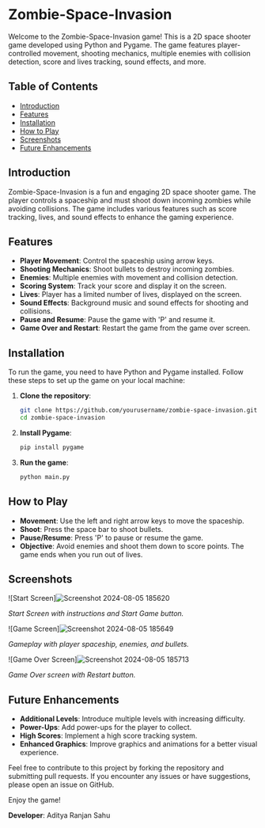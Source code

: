 # Zombie-Space-Invasion

Welcome to the Zombie-Space-Invasion game! This is a 2D space shooter game developed using Python and Pygame. The game features player-controlled movement, shooting mechanics, multiple enemies with collision detection, score and lives tracking, sound effects, and more.

## Table of Contents

- [Introduction](#introduction)
- [Features](#features)
- [Installation](#installation)
- [How to Play](#how-to-play)
- [Screenshots](#screenshots)
- [Future Enhancements](#future-enhancements)

## Introduction

Zombie-Space-Invasion is a fun and engaging 2D space shooter game. The player controls a spaceship and must shoot down incoming zombies while avoiding collisions. The game includes various features such as score tracking, lives, and sound effects to enhance the gaming experience.

## Features

- **Player Movement**: Control the spaceship using arrow keys.
- **Shooting Mechanics**: Shoot bullets to destroy incoming zombies.
- **Enemies**: Multiple enemies with movement and collision detection.
- **Scoring System**: Track your score and display it on the screen.
- **Lives**: Player has a limited number of lives, displayed on the screen.
- **Sound Effects**: Background music and sound effects for shooting and collisions.
- **Pause and Resume**: Pause the game with 'P' and resume it.
- **Game Over and Restart**: Restart the game from the game over screen.

## Installation

To run the game, you need to have Python and Pygame installed. Follow these steps to set up the game on your local machine:

1. **Clone the repository**:
    ```sh
    git clone https://github.com/yourusername/zombie-space-invasion.git
    cd zombie-space-invasion
    ```

2. **Install Pygame**:
    ```sh
    pip install pygame
    ```

3. **Run the game**:
    ```sh
    python main.py
    ```

## How to Play

- **Movement**: Use the left and right arrow keys to move the spaceship.
- **Shoot**: Press the space bar to shoot bullets.
- **Pause/Resume**: Press 'P' to pause or resume the game.
- **Objective**: Avoid enemies and shoot them down to score points. The game ends when you run out of lives.

## Screenshots

![Start Screen]![Screenshot 2024-08-05 185620](https://github.com/user-attachments/assets/50c38584-9bd0-4338-a990-e9b712d85f8c)

*Start Screen with instructions and Start Game button.*

![Game Screen]![Screenshot 2024-08-05 185649](https://github.com/user-attachments/assets/31f36a2e-015e-4010-a629-d1993ac6cdeb)

*Gameplay with player spaceship, enemies, and bullets.*

![Game Over Screen]![Screenshot 2024-08-05 185713](https://github.com/user-attachments/assets/615626e3-d3fe-469e-916c-6f0542201fe3)

*Game Over screen with Restart button.*

## Future Enhancements

- **Additional Levels**: Introduce multiple levels with increasing difficulty.
- **Power-Ups**: Add power-ups for the player to collect.
- **High Scores**: Implement a high score tracking system.
- **Enhanced Graphics**: Improve graphics and animations for a better visual experience.

Feel free to contribute to this project by forking the repository and submitting pull requests. If you encounter any issues or have suggestions, please open an issue on GitHub.

Enjoy the game!

**Developer**: Aditya Ranjan Sahu

